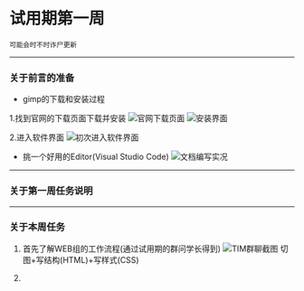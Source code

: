 # 试用期第一周
`可能会时不时诈尸更新`

---

### 关于前言的准备

- gimp的下载和安装过程

1.找到官网的下载页面下载并安装
![官网下载页面](http://static.zybuluo.com/Mark201802/np7eq10z0n8uekdhsq45push/image_1ccvkq7rqsvldum18eqvbmm9rp.png)
![安装界面](http://static.zybuluo.com/Mark201802/gdomt3stny0ps6tshyygz0c1/image_1ccvkudu59id1mpc11eu1f0tbdn16.png)

2.进入软件界面
![初次进入软件界面](http://static.zybuluo.com/Mark201802/sgs2cub286rn7phyoym2tl8c/image_1ccvlmknl1adhtjk1j461r4nscj1j.png)

- 挑一个好用的Editor(Visual Studio Code)
![文档编写实况](http://static.zybuluo.com/Mark201802/rfseuzff1di527h1dbi7c6zi/image_1ccvmk1qr1mobvio1n40a1g18a92t.png)

---

### 关于第一周任务说明

---

### 关于本周任务

1. 首先了解WEB组的工作流程(通过试用期的群问学长得到)
![TIM群聊截图](http://static.zybuluo.com/Mark201802/488ksjdz7g2zl3lhwt9uhl42/image_1ccvmcgornvb1r9v12v2rmfnbe20.png)
切图+写结构(HTML)+写样式(CSS)

2. 